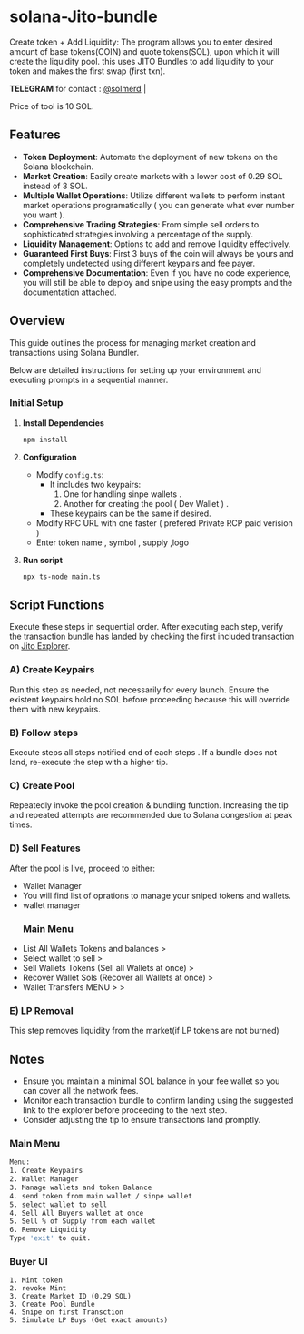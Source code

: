# solana-Jito-bundle
Create token + Add Liquidity: The program allows you to enter desired amount of base tokens(COIN) and quote tokens(SOL), upon which it will create the liquidity pool. this uses JITO Bundles to add liquidity to your token and makes the first swap (first txn).

**TELEGRAM** for contact : [@solmerd](https://t.me/solmerd) | 

Price of tool is 10 SOL.

## Features

- **Token Deployment**: Automate the deployment of new tokens on the Solana blockchain.
- **Market Creation**: Easily create markets with a lower cost of 0.29 SOL instead of 3 SOL.
- **Multiple Wallet Operations**: Utilize different wallets to perform instant market operations programatically ( you can generate what ever number you want ).
- **Comprehensive Trading Strategies**: From simple sell orders to sophisticated strategies involving a percentage of the supply.
- **Liquidity Management**: Options to add and remove liquidity effectively.
- **Guaranteed First Buys**: First 3 buys of the coin will always be yours and completely undetected using different keypairs and fee payer.
- **Comprehensive Documentation**: Even if you have no code experience, you will still be able to deploy and snipe using the easy prompts and the documentation attached.
  

## Overview
This guide outlines the process for managing market creation and transactions using Solana Bundler.

Below are detailed instructions for setting up your environment and executing prompts in a sequential manner.

### Initial Setup

1. **Install Dependencies**
   ```bash
   npm install

2. **Configuration**
    
    - Modify `config.ts`:
      - It includes two keypairs:
        1. One for handling sinpe wallets .
        2. Another for creating the pool ( Dev Wallet ) .
      - These keypairs can be the same if desired.
    - Modify RPC URL with one faster ( prefered Private RCP paid verision )
    - Enter token name , symbol , supply ,logo 

3. **Run script**
   ```bash
   npx ts-node main.ts

## Script Functions

Execute these steps in sequential order. After executing each step, verify the transaction bundle has landed by checking the first included transaction on [Jito Explorer](https://explorer.jito.wtf/).

### A) Create Keypairs
Run this step as needed, not necessarily for every launch. Ensure the existent keypairs hold no SOL before proceeding because this will override them with new keypairs.

### B) Follow steps 
Execute steps all steps notified end of each steps . If a bundle does not land, re-execute the step with a higher tip. 

### C) Create Pool
Repeatedly invoke the pool creation & bundling function. Increasing the tip and repeated attempts are recommended due to Solana congestion at peak times.

### D) Sell Features
After the pool is live, proceed to either:
  - Wallet Manager 
  - You will find list of oprations to manage your sniped tokens and wallets.
  - wallet manager 
    ### Main Menu 
  -  List All Wallets Tokens and balances >
  -  Select wallet to sell >
  -  Sell  Wallets Tokens (Sell all  Wallets at once)  >
  -  Recover Wallet Sols (Recover all Wallets at once)  >
   -  Wallet Transfers MENU > >

### E) LP Removal
This step removes liquidity from the market(if LP tokens are not burned)

## Notes

- Ensure you maintain a minimal SOL balance in your fee wallet so you can cover all the network fees.
- Monitor each transaction bundle to confirm landing using the suggested link to the explorer before proceeding to the next step.
- Consider adjusting the tip to ensure transactions land promptly.

### Main Menu

```bash
Menu:
1. Create Keypairs 
2. Wallet Manager
3. Manage wallets and token Balance
4. send token from main wallet / sinpe wallet 
5. select wallet to sell 
4. Sell All Buyers wallet at once 
5. Sell % of Supply from each wallet 
6. Remove Liquidity
Type 'exit' to quit.
```

### Buyer UI
```
1. Mint token 
2. revoke Mint 
3. Create Market ID (0.29 SOL)
3. Create Pool Bundle
4. Snipe on first Transction
5. Simulate LP Buys (Get exact amounts)

